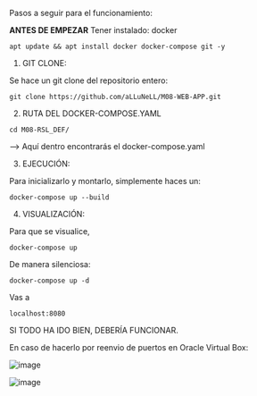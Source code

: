 Pasos a seguir para el funcionamiento:

**ANTES DE EMPEZAR**
Tener instalado: docker

```
apt update && apt install docker docker-compose git -y
```

1. GIT CLONE:

  Se hace un git clone del repositorio entero: 
  ```
  git clone https://github.com/aLLuNeLL/M08-WEB-APP.git
  ```

2. RUTA DEL DOCKER-COMPOSE.YAML

  ```
  cd M08-RSL_DEF/
  ``` 
  --> Aquí dentro encontrarás el docker-compose.yaml

3. EJECUCIÓN:

  Para inicializarlo y montarlo, simplemente haces un: 
  ```
  docker-compose up --build
  ```

4. VISUALIZACIÓN:

  Para que se visualice,  
   ```
  docker-compose up
  ```
  De manera silenciosa:
  ```
  docker-compose up -d
  ```
  Vas a 
  ```
  localhost:8080
  ```
SI TODO HA IDO BIEN, DEBERÍA FUNCIONAR.

En caso de hacerlo por reenvio de puertos en Oracle Virtual Box:

![image](https://github.com/user-attachments/assets/e515e688-0f26-40a5-b5d2-5663a3e24e1a)

![image](https://github.com/user-attachments/assets/f2fc42d5-5e05-44c9-8ca0-ccfaafbdc50b)



